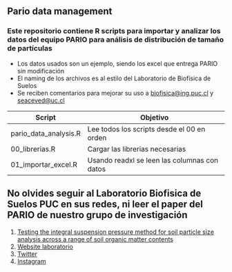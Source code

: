 ## Pario data management

### Este repositorio contiene R scripts para importar y analizar los datos del equipo PARIO para análisis de distribución de tamaño de partículas

* Los datos usados son un ejemplo, siendo los excel que entrega PARIO sin modificación
* El naming de los archivos es al estilo del Laboratorio de Biofísica de Suelos
* Se reciben comentarios para mejorar su uso a biofisica@ing.puc.cl y seaceved@uc.cl

| Script | Objetivo |
| ------------- | ------------- |
| pario_data_analysis.R  | Lee todos los scripts desde el 00 en orden |
| 00_librerias.R  | Cargar las librerias necesarias  |
| 01_importar_excel.R  | Usando readxl se leen las columnas con datos  |

## No olvides seguir al Laboratorio Biofisica de Suelos PUC en sus redes, ni leer el paper del PARIO de nuestro grupo de investigación

1. [Testing the integral suspension pressure method for soil particle size analysis across a range of soil organic matter contents](https://doi.org/10.31545/intagr/144387)
2. [Website laboratorio](https://biofisica.ing.puc.cl)
3. [Twitter](https://twitter.com/soilbiophysics1)
4. [Instagram](https://www.instagram.com/soilbiophysicslab)
